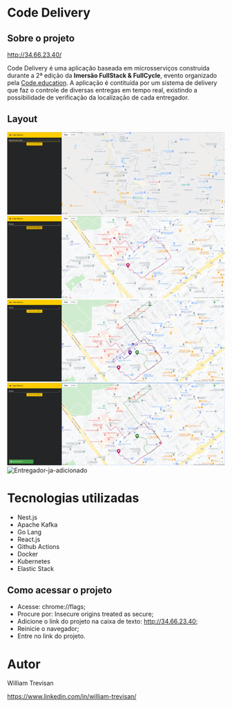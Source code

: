# Code Delivery

## Sobre o projeto

http://34.66.23.40/

Code Delivery é uma aplicação baseada em microsserviços construída durante a 2ª edição da **Imersão FullStack & FullCycle**, evento organizado pela [Code.education](https://code.education/ "Site da Code education"). 
A aplicação é contituída por um sistema de delivery que faz o controle de diversas entregas em tempo real, existindo a possibilidade de verificação da localização de cada entregador.

## Layout

![Layout-Completo](https://github.com/williamtrevisan/assets/blob/master/fsfc2/Layout%20Completo.png)
![Layout-com-a-seleção-de-um-entregador](https://github.com/williamtrevisan/assets/blob/master/fsfc2/Layout%20com%20a%20sele%C3%A7%C3%A3o%20de%20um%20entregador.png)
![Layout-com-inserção-de-todos-entregadores](https://github.com/williamtrevisan/assets/blob/master/fsfc2/Layout%20com%20inser%C3%A7%C3%A3o%20de%20todos%20os%20entregadores.png)
![Finalização-de-uma-entrega](https://github.com/williamtrevisan/assets/blob/master/fsfc2/Finaliza%C3%A7%C3%A3o.png)
![Entregador-ja-adicionado](https://github.com/williamtrevisan/assets/blob/master/fsfc2/Carro%20j%C3%A1%20adicionado.png)

# Tecnologias utilizadas

- Nest.js
- Apache Kafka
- Go Lang
- React.js
- Github Actions
- Docker
- Kubernetes
- Elastic Stack

## Como acessar o projeto

- Acesse: chrome://flags;
- Procure por: Insecure origins treated as secure;
- Adicione o link do projeto na caixa de texto: http://34.66.23.40;
- Reinicie o navegador;
- Entre no link do projeto.

# Autor

William Trevisan

https://www.linkedin.com/in/william-trevisan/
